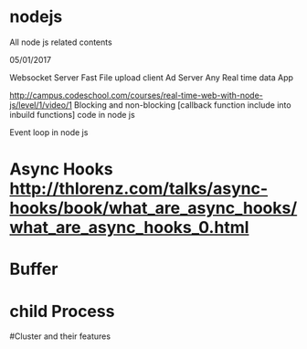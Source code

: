 # nodejs
All node js related contents

05/01/2017

Websocket Server
Fast File upload client
Ad Server
Any Real time data App

http://campus.codeschool.com/courses/real-time-web-with-node-js/level/1/video/1
Blocking and non-blocking [callback function include into inbuild functions] code in node js

Event loop in node js

# Async Hooks http://thlorenz.com/talks/async-hooks/book/what_are_async_hooks/what_are_async_hooks_0.html
# Buffer
# child Process


#Cluster and their features
